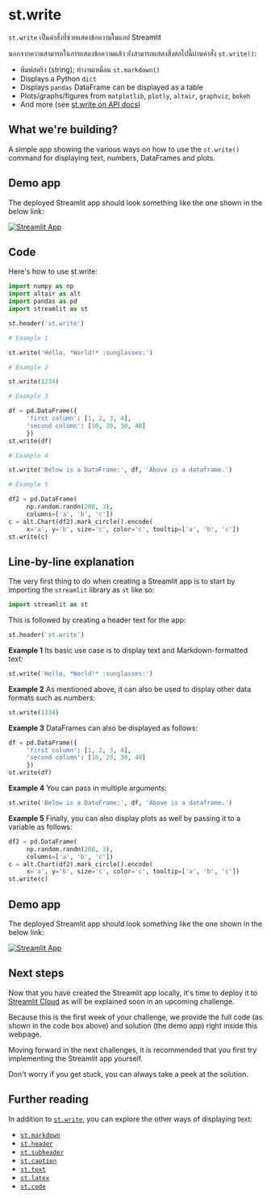 # st.write

`st.write` เป็นคำสั่งที่ช่วยแสดงข้อความในแอป Streamlit

นอกจากความสามารถในการแสดงข้อความแล้ว ยังสามารถแสดงสิ่งต่อไปนี้ผ่านคำสั่ง `st.write()`:

- พิมพ์สตริง (string); ทำงานเหมือน `st.markdown()`
- Displays a Python `dict`
- Displays `pandas` DataFrame can be displayed as a table
- Plots/graphs/figures from `matplotlib`, `plotly`, `altair`, `graphviz`, `bokeh`
- And more (see [st.write on API docs](https://docs.streamlit.io/library/api-reference/write-magic/st.write))

## What we're building?

A simple app showing the various ways on how to use the `st.write()` command for displaying text, numbers, DataFrames and plots.

## Demo app

The deployed Streamlit app should look something like the one shown in the below link:

[![Streamlit App](https://static.streamlit.io/badges/streamlit_badge_black_white.svg)](https://share.streamlit.io/dataprofessor/st.write/)

## Code

Here's how to use st.write:

```python
import numpy as np
import altair as alt
import pandas as pd
import streamlit as st

st.header('st.write')

# Example 1

st.write('Hello, *World!* :sunglasses:')

# Example 2

st.write(1234)

# Example 3

df = pd.DataFrame({
     'first column': [1, 2, 3, 4],
     'second column': [10, 20, 30, 40]
     })
st.write(df)

# Example 4

st.write('Below is a DataFrame:', df, 'Above is a dataframe.')

# Example 5

df2 = pd.DataFrame(
     np.random.randn(200, 3),
     columns=['a', 'b', 'c'])
c = alt.Chart(df2).mark_circle().encode(
     x='a', y='b', size='c', color='c', tooltip=['a', 'b', 'c'])
st.write(c)
```

## Line-by-line explanation

The very first thing to do when creating a Streamlit app is to start by importing the `streamlit` library as `st` like so:

```python
import streamlit as st
```

This is followed by creating a header text for the app:

```python
st.header('st.write')
```

**Example 1**
Its basic use case is to display text and Markdown-formatted text:

```python
st.write('Hello, *World!* :sunglasses:')
```

**Example 2**
As mentioned above, it can also be used to display other data formats such as numbers:

```python
st.write(1234)
```

**Example 3**
DataFrames can also be displayed as follows:

```python
df = pd.DataFrame({
     'first column': [1, 2, 3, 4],
     'second column': [10, 20, 30, 40]
     })
st.write(df)
```

**Example 4**
You can pass in multiple arguments:

```python
st.write('Below is a DataFrame:', df, 'Above is a dataframe.')
```

**Example 5**
Finally, you can also display plots as well by passing it to a variable as follows:

```python
df2 = pd.DataFrame(
     np.random.randn(200, 3),
     columns=['a', 'b', 'c'])
c = alt.Chart(df2).mark_circle().encode(
     x='a', y='b', size='c', color='c', tooltip=['a', 'b', 'c'])
st.write(c)
```

## Demo app

The deployed Streamlit app should look something like the one shown in the below link:

[![Streamlit App](https://static.streamlit.io/badges/streamlit_badge_black_white.svg)](https://share.streamlit.io/dataprofessor/st.write/)

## Next steps

Now that you have created the Streamlit app locally, it's time to deploy it to [Streamlit Cloud](https://streamlit.io/cloud) as will be explained soon in an upcoming challenge.

Because this is the first week of your challenge, we provide the full code (as shown in the code box above) and solution (the demo app) right inside this webpage.

Moving forward in the next challenges, it is recommended that you first try implementing the Streamlit app yourself.

Don't worry if you get stuck, you can always take a peek at the solution.

## Further reading

In addition to [`st.write`](https://docs.streamlit.io/library/api-reference/write-magic/st.write), you can explore the other ways of displaying text:

- [`st.markdown`](https://docs.streamlit.io/library/api-reference/text/st.markdown)
- [`st.header`](https://docs.streamlit.io/library/api-reference/text/st.header)
- [`st.subheader`](https://docs.streamlit.io/library/api-reference/text/st.subheader)
- [`st.caption`](https://docs.streamlit.io/library/api-reference/text/st.caption)
- [`st.text`](https://docs.streamlit.io/library/api-reference/text/st.text)
- [`st.latex`](https://docs.streamlit.io/library/api-reference/text/st.latex)
- [`st.code`](https://docs.streamlit.io/library/api-reference/text/st.code)
